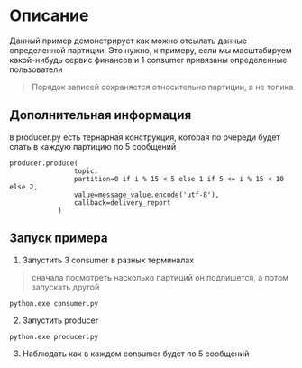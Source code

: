 # Описание
Данный пример демонстрирует как можно отсылать данные определенной партиции. Это нужно, к примеру, 
если мы масштабируем какой-нибудь сервис финансов и 1 consumer привязаны определенные пользователи
> Порядок записей сохраняется относительно партиции, а не топика
## Дополнительная информация
в producer.py есть тернарная конструкция, которая по очереди будет слать в каждую партицию по 5 сообщений
```shell
producer.produce(
                topic,
                partition=0 if i % 15 < 5 else 1 if 5 <= i % 15 < 10 else 2,
                value=message_value.encode('utf-8'),
                callback=delivery_report
            )
```
## Запуск примера
1. Запустить 3 consumer в разных терминалах 
> сначала посмотреть насколько партиций он подпишется, а потом запускать другой
```shell
python.exe consumer.py
```
2. Запустить producer
```shell
python.exe producer.py
```
3. Наблюдать как в каждом consumer будет по 5 сообщений